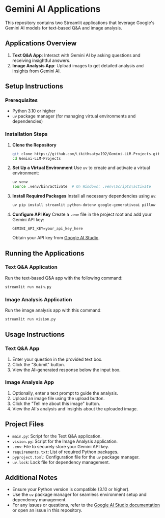 # Gemini AI Applications

This repository contains two Streamlit applications that leverage Google's Gemini AI models for text-based Q&A and image analysis.

## Applications Overview

1. **Text Q&A App**: Interact with Gemini AI by asking questions and receiving insightful answers.
2. **Image Analysis App**: Upload images to get detailed analysis and insights from Gemini AI.

## Setup Instructions

### Prerequisites
- Python 3.10 or higher
- `uv` package manager (for managing virtual environments and dependencies)

### Installation Steps

1. **Clone the Repository**
   ```bash
   git clone https://github.com/Likithsatya192/Gemini-LLM-Projects.git
   cd Gemini-LLM-Projects
   ```

2. **Set Up a Virtual Environment**
   Use `uv` to create and activate a virtual environment:
   ```bash
   uv venv
   source .venv/bin/activate  # On Windows: .venv\Scripts\activate
   ```

3. **Install Required Packages**
   Install all necessary dependencies using `uv`:
   ```bash
   uv pip install streamlit python-dotenv google-generativeai pillow
   ```

4. **Configure API Key**
   Create a `.env` file in the project root and add your Gemini API key:
   ```env
   GEMINI_API_KEY=your_api_key_here
   ```
   Obtain your API key from [Google AI Studio](https://ai.google.dev/).

## Running the Applications

### Text Q&A Application
Run the text-based Q&A app with the following command:
```bash
streamlit run main.py
```

### Image Analysis Application
Run the image analysis app with this command:
```bash
streamlit run vision.py
```

## Usage Instructions

### Text Q&A App
1. Enter your question in the provided text box.
2. Click the "Submit" button.
3. View the AI-generated response below the input box.

### Image Analysis App
1. Optionally, enter a text prompt to guide the analysis.
2. Upload an image file using the upload button.
3. Click the "Tell me about this image" button.
4. View the AI's analysis and insights about the uploaded image.

## Project Files

- `main.py`: Script for the Text Q&A application.
- `vision.py`: Script for the Image Analysis application.
- `.env`: File to securely store your Gemini API key.
- `requirements.txt`: List of required Python packages.
- `pyproject.toml`: Configuration file for the `uv` package manager.
- `uv.lock`: Lock file for dependency management.

## Additional Notes
- Ensure your Python version is compatible (3.10 or higher).
- Use the `uv` package manager for seamless environment setup and dependency management.
- For any issues or questions, refer to the [Google AI Studio documentation](https://ai.google.dev/) or open an issue in this repository.
